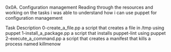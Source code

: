 0x0A. Configuration management
Reading through the resources and working on the tasks i was able to understand how i can use puppet for configuration management

Task	Description
0-create_a_file.pp	a script that creates a file in /tmp using puppet
1-install_a_package.pp	a script that installs puppet-lint using puppet
2-execute_a_command.pp	a script that creates a manifest that kills a process named killmenow